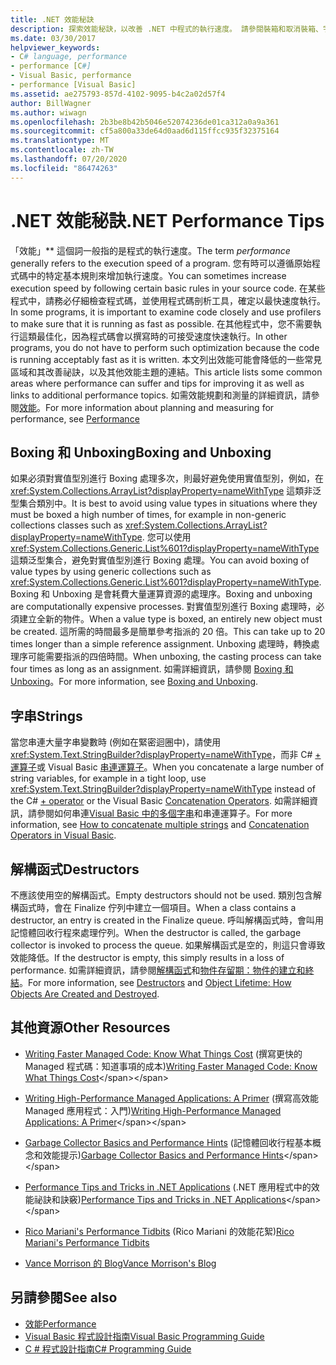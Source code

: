 ```yaml
---
title: .NET 效能秘訣
description: 探索效能秘訣，以改善 .NET 中程式的執行速度。 請參閱裝箱和取消裝箱、字串和析構函數的秘訣。
ms.date: 03/30/2017
helpviewer_keywords:
- C# language, performance
- performance [C#]
- Visual Basic, performance
- performance [Visual Basic]
ms.assetid: ae275793-857d-4102-9095-b4c2a02d57f4
author: BillWagner
ms.author: wiwagn
ms.openlocfilehash: 2b3be8b42b5046e52074236de01ca312a0a9a361
ms.sourcegitcommit: cf5a800a33de64d0aad6d115ffcc935f32375164
ms.translationtype: MT
ms.contentlocale: zh-TW
ms.lasthandoff: 07/20/2020
ms.locfileid: "86474263"
---
```

# <a name="net-performance-tips"></a><span data-ttu-id="59fa5-104">.NET 效能秘訣</span><span class="sxs-lookup"><span data-stu-id="59fa5-104">.NET Performance Tips</span></span>
<span data-ttu-id="59fa5-105">「效能」\*\* 這個詞一般指的是程式的執行速度。</span><span class="sxs-lookup"><span data-stu-id="59fa5-105">The term *performance* generally refers to the execution speed of a program.</span></span> <span data-ttu-id="59fa5-106">您有時可以遵循原始程式碼中的特定基本規則來增加執行速度。</span><span class="sxs-lookup"><span data-stu-id="59fa5-106">You can sometimes increase execution speed by following certain basic rules in your source code.</span></span> <span data-ttu-id="59fa5-107">在某些程式中，請務必仔細檢查程式碼，並使用程式碼剖析工具，確定以最快速度執行。</span><span class="sxs-lookup"><span data-stu-id="59fa5-107">In some programs, it is important to examine code closely and use profilers to make sure that it is running as fast as possible.</span></span> <span data-ttu-id="59fa5-108">在其他程式中，您不需要執行這類最佳化，因為程式碼會以撰寫時的可接受速度快速執行。</span><span class="sxs-lookup"><span data-stu-id="59fa5-108">In other programs, you do not have to perform such optimization because the code is running acceptably fast as it is written.</span></span> <span data-ttu-id="59fa5-109">本文列出效能可能會降低的一些常見區域和其改善祕訣，以及其他效能主題的連結。</span><span class="sxs-lookup"><span data-stu-id="59fa5-109">This article lists some common areas where performance can suffer and tips for improving it as well as links to additional performance topics.</span></span> <span data-ttu-id="59fa5-110">如需效能規劃和測量的詳細資訊，請參閱[效能](index.md)。</span><span class="sxs-lookup"><span data-stu-id="59fa5-110">For more information about planning and measuring for performance, see [Performance](index.md)</span></span>  
  
## <a name="boxing-and-unboxing"></a><span data-ttu-id="59fa5-111">Boxing 和 Unboxing</span><span class="sxs-lookup"><span data-stu-id="59fa5-111">Boxing and Unboxing</span></span>  
 <span data-ttu-id="59fa5-112">如果必須對實值型別進行 Boxing 處理多次，則最好避免使用實值型別，例如，在 <xref:System.Collections.ArrayList?displayProperty=nameWithType> 這類非泛型集合類別中。</span><span class="sxs-lookup"><span data-stu-id="59fa5-112">It is best to avoid using value types in situations where they must be boxed a high number of times, for example in non-generic collections classes such as <xref:System.Collections.ArrayList?displayProperty=nameWithType>.</span></span> <span data-ttu-id="59fa5-113">您可以使用 <xref:System.Collections.Generic.List%601?displayProperty=nameWithType> 這類泛型集合，避免對實值型別進行 Boxing 處理。</span><span class="sxs-lookup"><span data-stu-id="59fa5-113">You can avoid boxing of value types by using generic collections such as <xref:System.Collections.Generic.List%601?displayProperty=nameWithType>.</span></span> <span data-ttu-id="59fa5-114">Boxing 和 Unboxing 是會耗費大量運算資源的處理序。</span><span class="sxs-lookup"><span data-stu-id="59fa5-114">Boxing and unboxing are computationally expensive processes.</span></span> <span data-ttu-id="59fa5-115">對實值型別進行 Boxing 處理時，必須建立全新的物件。</span><span class="sxs-lookup"><span data-stu-id="59fa5-115">When a value type is boxed, an entirely new object must be created.</span></span> <span data-ttu-id="59fa5-116">這所需的時間最多是簡單參考指派的 20 倍。</span><span class="sxs-lookup"><span data-stu-id="59fa5-116">This can take up to 20 times longer than a simple reference assignment.</span></span> <span data-ttu-id="59fa5-117">Unboxing 處理時，轉換處理序可能需要指派的四倍時間。</span><span class="sxs-lookup"><span data-stu-id="59fa5-117">When unboxing, the casting process can take four times as long as an assignment.</span></span> <span data-ttu-id="59fa5-118">如需詳細資訊，請參閱 [Boxing 和 Unboxing](../../csharp/programming-guide/types/boxing-and-unboxing.md)。</span><span class="sxs-lookup"><span data-stu-id="59fa5-118">For more information, see [Boxing and Unboxing](../../csharp/programming-guide/types/boxing-and-unboxing.md).</span></span>  
  
## <a name="strings"></a><span data-ttu-id="59fa5-119">字串</span><span class="sxs-lookup"><span data-stu-id="59fa5-119">Strings</span></span>  
 <span data-ttu-id="59fa5-120">當您串連大量字串變數時 (例如在緊密迴圈中)，請使用 <xref:System.Text.StringBuilder?displayProperty=nameWithType>，而非 C# [+ 運算子](../../csharp/language-reference/operators/addition-operator.md)或 Visual Basic [串連運算子](../../visual-basic/language-reference/operators/concatenation-operators.md)。</span><span class="sxs-lookup"><span data-stu-id="59fa5-120">When you concatenate a large number of string variables, for example in a tight loop, use <xref:System.Text.StringBuilder?displayProperty=nameWithType> instead of the C# [+ operator](../../csharp/language-reference/operators/addition-operator.md) or the Visual Basic [Concatenation Operators](../../visual-basic/language-reference/operators/concatenation-operators.md).</span></span> <span data-ttu-id="59fa5-121">如需詳細資訊，請參閱如何串連[Visual Basic 中的](../../visual-basic/programming-guide/language-features/operators-and-expressions/concatenation-operators.md)[多個字串](../../csharp/how-to/concatenate-multiple-strings.md)和串連運算子。</span><span class="sxs-lookup"><span data-stu-id="59fa5-121">For more information, see [How to concatenate multiple strings](../../csharp/how-to/concatenate-multiple-strings.md) and [Concatenation Operators in Visual Basic](../../visual-basic/programming-guide/language-features/operators-and-expressions/concatenation-operators.md).</span></span>  
  
## <a name="destructors"></a><span data-ttu-id="59fa5-122">解構函式</span><span class="sxs-lookup"><span data-stu-id="59fa5-122">Destructors</span></span>  
 <span data-ttu-id="59fa5-123">不應該使用空的解構函式。</span><span class="sxs-lookup"><span data-stu-id="59fa5-123">Empty destructors should not be used.</span></span> <span data-ttu-id="59fa5-124">類別包含解構函式時，會在 Finalize 佇列中建立一個項目。</span><span class="sxs-lookup"><span data-stu-id="59fa5-124">When a class contains a destructor, an entry is created in the Finalize queue.</span></span> <span data-ttu-id="59fa5-125">呼叫解構函式時，會叫用記憶體回收行程來處理佇列。</span><span class="sxs-lookup"><span data-stu-id="59fa5-125">When the destructor is called, the garbage collector is invoked to process the queue.</span></span> <span data-ttu-id="59fa5-126">如果解構函式是空的，則這只會導致效能降低。</span><span class="sxs-lookup"><span data-stu-id="59fa5-126">If the destructor is empty, this simply results in a loss of performance.</span></span> <span data-ttu-id="59fa5-127">如需詳細資訊，請參閱[解構函式](../../csharp/programming-guide/classes-and-structs/destructors.md)和[物件存留期：物件的建立和終結](../../visual-basic/programming-guide/language-features/objects-and-classes/object-lifetime-how-objects-are-created-and-destroyed.md)。</span><span class="sxs-lookup"><span data-stu-id="59fa5-127">For more information, see [Destructors](../../csharp/programming-guide/classes-and-structs/destructors.md) and [Object Lifetime: How Objects Are Created and Destroyed](../../visual-basic/programming-guide/language-features/objects-and-classes/object-lifetime-how-objects-are-created-and-destroyed.md).</span></span>  
  
## <a name="other-resources"></a><span data-ttu-id="59fa5-128">其他資源</span><span class="sxs-lookup"><span data-stu-id="59fa5-128">Other Resources</span></span>  
  
- <span data-ttu-id="59fa5-129">[Writing Faster Managed Code: Know What Things Cost](https://docs.microsoft.com/previous-versions/dotnet/articles/ms973852(v=msdn.10)) (撰寫更快的 Managed 程式碼：知道事項的成本)</span><span class="sxs-lookup"><span data-stu-id="59fa5-129">[Writing Faster Managed Code: Know What Things Cost](https://docs.microsoft.com/previous-versions/dotnet/articles/ms973852(v=msdn.10))</span></span>  
  
- <span data-ttu-id="59fa5-130">[Writing High-Performance Managed Applications: A Primer](https://docs.microsoft.com/previous-versions/dotnet/articles/ms973858(v=msdn.10)) (撰寫高效能 Managed 應用程式：入門)</span><span class="sxs-lookup"><span data-stu-id="59fa5-130">[Writing High-Performance Managed Applications: A Primer](https://docs.microsoft.com/previous-versions/dotnet/articles/ms973858(v=msdn.10))</span></span>  
  
- <span data-ttu-id="59fa5-131">[Garbage Collector Basics and Performance Hints](https://docs.microsoft.com/previous-versions/dotnet/articles/ms973837(v=msdn.10)) (記憶體回收行程基本概念和效能提示)</span><span class="sxs-lookup"><span data-stu-id="59fa5-131">[Garbage Collector Basics and Performance Hints](https://docs.microsoft.com/previous-versions/dotnet/articles/ms973837(v=msdn.10))</span></span>  
  
- <span data-ttu-id="59fa5-132">[Performance Tips and Tricks in .NET Applications](https://docs.microsoft.com/previous-versions/dotnet/articles/ms973839(v=msdn.10)) (.NET 應用程式中的效能祕訣和訣竅)</span><span class="sxs-lookup"><span data-stu-id="59fa5-132">[Performance Tips and Tricks in .NET Applications](https://docs.microsoft.com/previous-versions/dotnet/articles/ms973839(v=msdn.10))</span></span>  

- <span data-ttu-id="59fa5-133">[Rico Mariani's Performance Tidbits](https://docs.microsoft.com/archive/blogs/ricom/) (Rico Mariani 的效能花絮)</span><span class="sxs-lookup"><span data-stu-id="59fa5-133">[Rico Mariani's Performance Tidbits](https://docs.microsoft.com/archive/blogs/ricom/)</span></span>  

- [<span data-ttu-id="59fa5-134">Vance Morrison 的 Blog</span><span class="sxs-lookup"><span data-stu-id="59fa5-134">Vance Morrison's Blog</span></span>](https://docs.microsoft.com/archive/blogs/vancem/)
  
## <a name="see-also"></a><span data-ttu-id="59fa5-135">另請參閱</span><span class="sxs-lookup"><span data-stu-id="59fa5-135">See also</span></span>

- [<span data-ttu-id="59fa5-136">效能</span><span class="sxs-lookup"><span data-stu-id="59fa5-136">Performance</span></span>](index.md)
- [<span data-ttu-id="59fa5-137">Visual Basic 程式設計指南</span><span class="sxs-lookup"><span data-stu-id="59fa5-137">Visual Basic Programming Guide</span></span>](../../visual-basic/programming-guide/index.md)
- [<span data-ttu-id="59fa5-138">C # 程式設計指南</span><span class="sxs-lookup"><span data-stu-id="59fa5-138">C# Programming Guide</span></span>](../../csharp/programming-guide/index.md)
